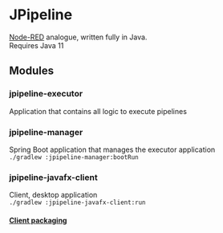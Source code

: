 # JPipeline
[Node-RED](https://github.com/node-red/node-red) analogue, written fully in Java.  
Requires Java 11

## Modules

### jpipeline-executor
Application that contains all logic to execute pipelines

### jpipeline-manager
Spring Boot application that manages the executor application  
`./gradlew :jpipeline-manager:bootRun`
  
### jpipeline-javafx-client 
Client, desktop application  
`./gradlew :jpipeline-javafx-client:run`

#### [Client packaging](https://github.com/iamhook/jpipeline-client-packaging)
